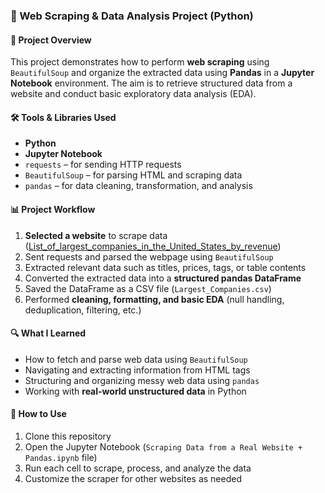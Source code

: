 ### 🐍 Web Scraping & Data Analysis Project (Python)

#### 📄 Project Overview
This project demonstrates how to perform **web scraping** using `BeautifulSoup` and organize the extracted data using **Pandas** in a **Jupyter Notebook** environment. The aim is to retrieve structured data from a website and conduct basic exploratory data analysis (EDA).

#### 🛠️ Tools & Libraries Used
- **Python**
- **Jupyter Notebook**
- `requests` – for sending HTTP requests
- `BeautifulSoup` – for parsing HTML and scraping data
- `pandas` – for data cleaning, transformation, and analysis

#### 📊 Project Workflow
1. **Selected a website** to scrape data ([List_of_largest_companies_in_the_United_States_by_revenue](https://en.wikipedia.org/wiki/List_of_largest_companies_in_the_United_States_by_revenue))
2. Sent requests and parsed the webpage using `BeautifulSoup`
3. Extracted relevant data such as titles, prices, tags, or table contents
4. Converted the extracted data into a **structured pandas DataFrame**
5. Saved the DataFrame as a CSV file (`Largest_Companies.csv`)
6. Performed **cleaning, formatting, and basic EDA** (null handling, deduplication, filtering, etc.)

#### 🔍 What I Learned
- How to fetch and parse web data using `BeautifulSoup`
- Navigating and extracting information from HTML tags
- Structuring and organizing messy web data using `pandas`
- Working with **real-world unstructured data** in Python

#### 📁 How to Use
1. Clone this repository
2. Open the Jupyter Notebook (`Scraping Data from a Real Website + Pandas.ipynb` file)
3. Run each cell to scrape, process, and analyze the data
4. Customize the scraper for other websites as needed


